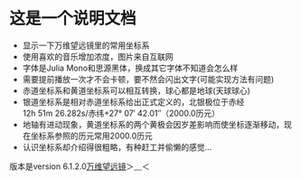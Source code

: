 # 这是一个说明文档
* 显示一下万维望远镜里的常用坐标系
* 使用喜欢的音乐增加浓度，图片来自互联网
* 字体是Julia Mono和思源黑体，换成其它字体不知道会怎么样
* 需要提前播放一次才不会卡顿，要不然会闪出文字(可能实现方法有问题)
* 赤道坐标系和黄道坐标系可以相互转换，球心都是地球(天球球心)
* 银道坐标系是相对赤道坐标系给出正式定义的，北银极位于赤经12h 51m 26.282s/赤纬+27° 07′ 42.01″（2000.0历元）
* 地轴有进动现象，黄道坐标系的两个黄极会因岁差影响而使坐标逐渐移动，现在坐标系参照的历元常用2000.0历元
* 认识坐标系却介绍得很粗略，有种赶工并偷懒的感觉...

版本是version 6.1.2.0[万维望远镜](https://worldwidetelescope.org/download/)＞﹏＜
